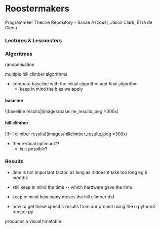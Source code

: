 # Roostermakers
Programmeer Theorie Repository - Sanae Azzouzi, Jason Clark, Ezra de Cleen

### Lectures & Lesroosters 



### Algoritmes 

randomisation

multiple hill climber algorithms 

- compare baseline with the initial algorithm and final algorithm
    - keep in mind the bias we apply

#### baseline

![baseline results](images/baseline_results.jpeg =300x)

#### hill climber

![hill climber results](images/hillclimber_results.jpeg =300x)


- theorertical optimum?? 
    - is it possible?

### Results

- time is not important factor, as long as it doesnt take too long eg 6 months
- still keep in mind the time -- which hardware gave the time 
- keep in mind how many moves the hill climber did

- how to get these specific results from our project using the o
python3 rooster.py

produces a visual timetable